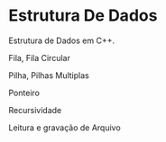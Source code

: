 # Estrutura De Dados
Estrutura de Dados em C++. 

Fila, Fila Circular

Pilha, Pilhas Multiplas

Ponteiro

Recursividade

Leitura e gravação de Arquivo


